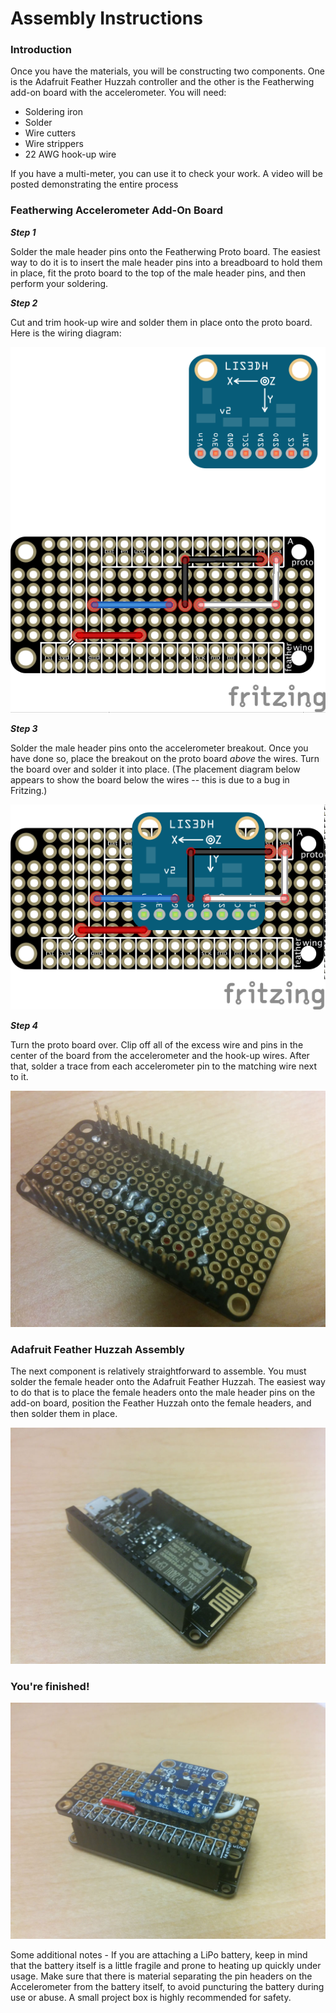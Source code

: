 # Assembly Instructions

### Introduction

Once you have the materials, you will be constructing two components. One is the Adafruit Feather Huzzah controller and the other is the Featherwing add-on board with the accelerometer. You will need:

- Soldering iron
- Solder
- Wire cutters
- Wire strippers
- 22 AWG hook-up wire

If you have a multi-meter, you can use it to check your work. A video will be posted demonstrating the entire process

### Featherwing Accelerometer Add-On Board

__*Step 1*__

Solder the male header pins onto the Featherwing Proto board. The easiest way to do it is to insert the male header pins into a breadboard to hold them in place, fit the proto board to the top of the male header pins, and then perform your soldering. 

__*Step 2*__

Cut and trim hook-up wire and solder them in place onto the proto board. Here is the wiring diagram:

![Step 2](./images/build_step2.png)

__*Step 3*__

Solder the male header pins onto the accelerometer breakout. Once you have done so, place the breakout on the proto board *above* the wires. Turn the board over and solder it into place. (The placement diagram below appears to show the board below the wires -- this is due to a bug in Fritzing.)

![Step 3](./images/build_step3.png)

__*Step 4*__

Turn the proto board over. Clip off all of the excess wire and pins in the center of the board from the accelerometer and the hook-up wires. After that, solder a trace from each accelerometer pin to the matching wire next to it.

![Step 4](./images/build_step4.jpg)

### Adafruit Feather Huzzah Assembly

The next component is relatively straightforward to assemble. You must solder the female header onto the Adafruit Feather Huzzah. The easiest way to do that is to place the female headers onto the male header pins on the add-on board, position the Feather Huzzah onto the female headers, and then solder them in place.

![Step 5](./images/build_step5.jpg)

### You're finished!

![Finished](./images/build_finished.jpg)

Some additional notes - If you are attaching a LiPo battery, keep in mind that the battery itself is a little fragile and prone to heating up quickly under usage. Make sure that there is material separating the pin headers on the Accelerometer from the battery itself, to avoid puncturing the battery during use or abuse. A small project box is highly recommended for safety.